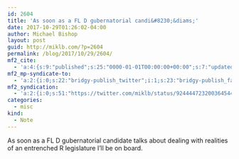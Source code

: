 ```yaml
---
id: 2604
title: 'As soon as a FL D gubernatorial candi&#8230;&diams;'
date: 2017-10-29T01:26:02-04:00
author: Michael Bishop
layout: post
guid: http://miklb.com/?p=2604
permalink: /blog/2017/10/29/2604/
mf2_cite:
  - 'a:4:{s:9:"published";s:25:"0000-01-01T00:00:00+00:00";s:7:"updated";s:25:"0000-01-01T00:00:00+00:00";s:8:"category";a:1:{i:0;s:0:"";}s:6:"author";a:0:{}}'
mf2_mp-syndicate-to:
  - 'a:2:{i:0;s:22:"bridgy-publish_twitter";i:1;s:23:"bridgy-publish_facebook";}'
mf2_syndication:
  - 'a:2:{i:0;s:51:"https://twitter.com/miklb/status/924444723200364544";i:1;s:66:"https://www.facebook.com/10154408911669162/posts/10156116490514162";}'
categories:
  - misc
kind:
  - Note
---
```

As soon as a FL D gubernatorial candidate talks about dealing with realities of an entrenched R legislature I’ll be on board.